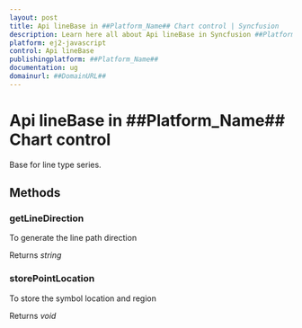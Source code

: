 ```yaml
---
layout: post
title: Api lineBase in ##Platform_Name## Chart control | Syncfusion
description: Learn here all about Api lineBase in Syncfusion ##Platform_Name## Chart control of Syncfusion Essential JS 2 and more.
platform: ej2-javascript
control: Api lineBase 
publishingplatform: ##Platform_Name##
documentation: ug
domainurl: ##DomainURL##
---
```


# Api lineBase in ##Platform_Name## Chart control

Base for line type series.

## Methods

### getLineDirection

To generate the line path direction

Returns *string*

### storePointLocation

To store the symbol location and region

Returns *void*
